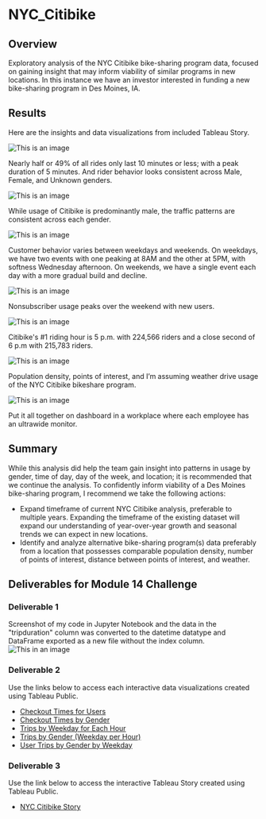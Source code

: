 # NYC_Citibike

## Overview
Exploratory analysis of the NYC Citibike bike-sharing program data, focused on gaining insight that may inform viability of similar programs in new locations. In this instance we have an investor interested in funding a new bike-sharing program in Des Moines, IA. 

## Results
Here are the insights and data visualizations from included Tableau Story.

![This is an image](https://github.com/krisnagoda/NYC_Citibike/blob/630d6d745e9cd3a4770f250b96f300cdb9e1c4d1/mc14-1.png)

Nearly half or 49% of all rides only last 10 minutes or less; with a peak duration of 5 minutes. And rider behavior looks consistent across Male, Female, and Unknown genders.

![This is an image](https://github.com/krisnagoda/NYC_Citibike/blob/630d6d745e9cd3a4770f250b96f300cdb9e1c4d1/mc14-2.png)

While usage of Citibike is predominantly male, the traffic patterns are consistent across each gender.

![This is an image](https://github.com/krisnagoda/NYC_Citibike/blob/630d6d745e9cd3a4770f250b96f300cdb9e1c4d1/mc14-3.png)

Customer behavior varies between weekdays and weekends. On weekdays, we have two events with one peaking at 8AM and the other at 5PM, with softness Wednesday afternoon. On weekends, we have a single event each day with a more gradual build and decline. 

![This is an image](https://github.com/krisnagoda/NYC_Citibike/blob/630d6d745e9cd3a4770f250b96f300cdb9e1c4d1/mc14-4.png)

Nonsubscriber usage peaks over the weekend with new users.

![This is an image](https://github.com/krisnagoda/NYC_Citibike/blob/630d6d745e9cd3a4770f250b96f300cdb9e1c4d1/mc14-5.png)

Citibike's #1 riding hour is 5 p.m. with 224,566 riders and a close second of 6 p.m with 215,783 riders.

![This is an image](https://github.com/krisnagoda/NYC_Citibike/blob/630d6d745e9cd3a4770f250b96f300cdb9e1c4d1/mc14-6.png)

Population density, points of interest, and I’m assuming weather drive usage of the NYC Citibike bikeshare program.

![This is an image](https://github.com/krisnagoda/NYC_Citibike/blob/17ef99082281caa5cbf019bf2eb35060b169a4c3/mc14-7.png)

Put it all together on dashboard in a workplace where each employee has an ultrawide monitor.

## Summary
While this analysis did help the team gain insight into patterns in usage by gender, time of day, day of the week, and location; it is recommended that we continue the analysis. To confidently inform viability of a Des Moines bike-sharing program, I recommend we take the following actions:
 - Expand timeframe of current NYC Citibike analysis, preferable to multiple years. Expanding the timeframe of the existing dataset will expand our understanding of year-over-year growth and seasonal trends we can expect in new locations. 
 - Identify and analyze alternative bike-sharing program(s) data preferably from a location that possesses comparable population density, number of points of interest, distance between points of interest, and weather. 

## Deliverables for Module 14 Challenge

### Deliverable 1
Screenshot of my code in Jupyter Notebook and the data in the "tripduration" column was converted to the datetime datatype and DataFrame exported as a new file without the index column.
![This in an image](https://github.com/krisnagoda/NYC_Citibike/blob/92ccd83b20360da03cbca01dc29dbda094e34045/Module%2014%20Challenge%20-%20Deliverable%201.png)

### Deliverable 2 
Use the links below to access each interactive data visualizations created using Tableau Public.
 - [Checkout Times for Users](https://public.tableau.com/shared/2YHH2TDNM?:display_count=n&:origin=viz_share_link)
 - [Checkout Times by Gender](https://public.tableau.com/views/Module14Challenge-CheckoutTimesbyGender_16696873281820/CheckoutTimesbyGender?:language=en-US&:display_count=n&:origin=viz_share_link)
 - [Trips by Weekday for Each Hour](https://public.tableau.com/views/Module14Challenge-TripsbyWeekdayforEachHour/TripsbyWeekdayforEachHour?:language=en-US&publish=yes&:display_count=n&:origin=viz_share_link)
 - [Trips by Gender (Weekday per Hour)](https://public.tableau.com/views/Module14Challenge-UserTripsbyGenderbyWeekday_16696953954610/TripsbyGenderWeekdayperHour?:language=en-US&publish=yes&:display_count=n&:origin=viz_share_link)
 - [User Trips by Gender by Weekday](https://public.tableau.com/views/Module14Challenge-UserTripsbyGenderbyWeekday_16696953954610/UserTripsbyGenderbyWeekday?:language=en-US&publish=yes&:display_count=n&:origin=viz_share_link)

### Deliverable 3
Use the link below to access the interactive Tableau Story created using Tableau Public.
 - [NYC Citibike Story](https://public.tableau.com/views/Module14Challenge-NYCCitibikeStory/NYCCitibikeStory?:language=en-US&publish=yes&:display_count=n&:origin=viz_share_link)
